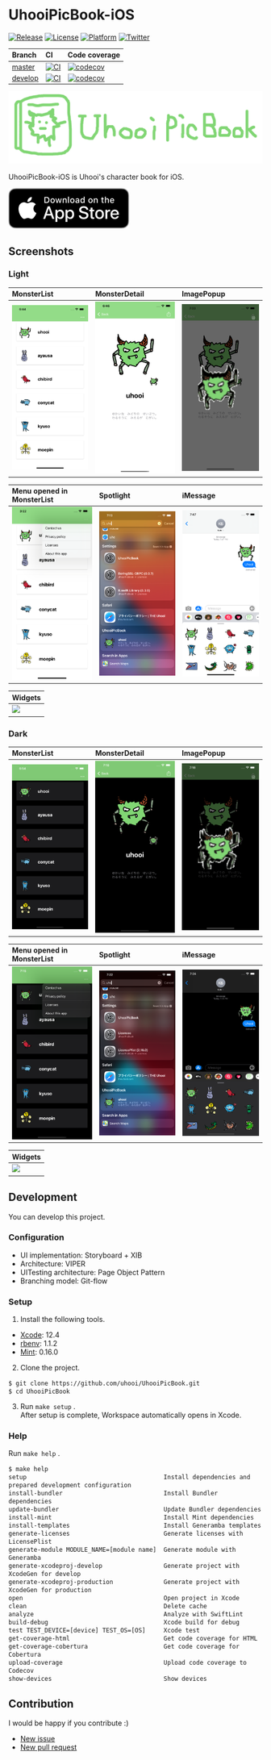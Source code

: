 # UhooiPicBook-iOS

[![Release](https://img.shields.io/github/v/release/uhooi/UhooiPicBook)](https://github.com/uhooi/UhooiPicBook/releases/latest)
[![License](https://img.shields.io/github/license/uhooi/UhooiPicBook)](https://github.com/uhooi/UhooiPicBook/blob/master/LICENSE)
[![Platform](https://img.shields.io/badge/platform-iOS-lightgrey)](https://github.com/uhooi/UhooiPicBook)
[![Twitter](https://img.shields.io/twitter/follow/the_uhooi?style=social)](https://twitter.com/the_uhooi)

|Branch|CI|Code coverage|
|:--|:--|:--|
|[master](https://github.com/uhooi/UhooiPicBook/tree/master)|[![CI](https://github.com/uhooi/UhooiPicBook/actions/workflows/main.yml/badge.svg?branch=master)](https://github.com/uhooi/UhooiPicBook/actions/workflows/main.yml)|[![codecov](https://codecov.io/gh/uhooi/UhooiPicBook/branch/master/graph/badge.svg?token=4HTK2YK2FG)](https://codecov.io/gh/uhooi/UhooiPicBook)|
|[develop](https://github.com/uhooi/UhooiPicBook/tree/develop)|[![CI](https://github.com/uhooi/UhooiPicBook/actions/workflows/main.yml/badge.svg?branch=develop)](https://github.com/uhooi/UhooiPicBook/actions/workflows/main.yml)|[![codecov](https://codecov.io/gh/uhooi/UhooiPicBook/branch/develop/graph/badge.svg?token=4HTK2YK2FG)](https://codecov.io/gh/uhooi/UhooiPicBook)|

![Logo](./Docs/Logo.png)

UhooiPicBook-iOS is Uhooi's character book for iOS.

[![Download_on_the_App_Store_Badge](./Docs/Download_on_the_App_Store_Badge_US-UK_RGB_blk_092917.svg)](https://apps.apple.com/jp/app/id1501657213)

## Screenshots

### Light

|MonsterList|MonsterDetail|ImagePopup|
|:--|:--|:--|
|<img src="./Docs/Screenshots/iPhone11ProMax/iOS14_3/Light/MonsterList.png" width="207">|<img src="./Docs/Screenshots/iPhone11ProMax/iOS14_3/Light/MonsterDetail_English.png" width="207">|<img src="./Docs/Screenshots/iPhone11ProMax/iOS14_3/Light/ImagePopup_English.png" width="207">|

|Menu opened in MonsterList|Spotlight|iMessage|
|:--|:--|:--|
|<img src="./Docs/Screenshots/iPhone11ProMax/iOS14_3/Light/MenuOpenedInMonsterList_English.png" width="207">|<img src="./Docs/Screenshots/iPhone11ProMax/iOS14_3/Light/Spotlight_English.png" width="207">|<img src="./Docs/Screenshots/iPhone11ProMax/iOS14_3/Light/iMessage_English.png" width="207">|

|Widgets|
|:--|
|<img src="./Docs/Screenshots/iPhone11ProMax/iOS14_3/Light/Widgets_English.png" width="207">|

### Dark

|MonsterList|MonsterDetail|ImagePopup|
|:--|:--|:--|
|<img src="./Docs/Screenshots/iPhone11ProMax/iOS14_3/Dark/MonsterList.png" width="207">|<img src="./Docs/Screenshots/iPhone11ProMax/iOS14_3/Dark/MonsterDetail_English.png" width="207">|<img src="./Docs/Screenshots/iPhone11ProMax/iOS14_3/Dark/ImagePopup_English.png" width="207">|

|Menu opened in MonsterList|Spotlight|iMessage|
|:--|:--|:--|
|<img src="./Docs/Screenshots/iPhone11ProMax/iOS14_3/Dark/MenuOpenedInMonsterList_English.png" width="207">|<img src="./Docs/Screenshots/iPhone11ProMax/iOS14_3/Dark/Spotlight_English.png" width="207">|<img src="./Docs/Screenshots/iPhone11ProMax/iOS14_3/Dark/iMessage_English.png" width="207">|

|Widgets|
|:--|
|<img src="./Docs/Screenshots/iPhone11ProMax/iOS14_3/Dark/Widgets_English.png" width="207">|

## Development

You can develop this project.

### Configuration

- UI implementation: Storyboard + XIB
- Architecture: VIPER
- UITesting architecture: Page Object Pattern
- Branching model: Git-flow

### Setup

1. Install the following tools.

- [Xcode](https://apps.apple.com/jp/app/xcode/id497799835): 12.4
- [rbenv](https://github.com/rbenv/rbenv): 1.1.2
- [Mint](https://github.com/yonaskolb/Mint): 0.16.0

2. Clone the project.

```shell
$ git clone https://github.com/uhooi/UhooiPicBook.git
$ cd UhooiPicBook
```

3. Run `make setup` .  
After setup is complete, Workspace automatically opens in Xcode.

### Help

Run `make help` .

```shell
$ make help
setup                                      Install dependencies and prepared development configuration
install-bundler                            Install Bundler dependencies
update-bundler                             Update Bundler dependencies
install-mint                               Install Mint dependencies
install-templates                          Install Generamba templates
generate-licenses                          Generate licenses with LicensePlist
generate-module MODULE_NAME=[module name]  Generate module with Generamba
generate-xcodeproj-develop                 Generate project with XcodeGen for develop
generate-xcodeproj-production              Generate project with XcodeGen for production
open                                       Open project in Xcode
clean                                      Delete cache
analyze                                    Analyze with SwiftLint
build-debug                                Xcode build for debug
test TEST_DEVICE=[device] TEST_OS=[OS]     Xcode test
get-coverage-html                          Get code coverage for HTML
get-coverage-cobertura                     Get code coverage for Cobertura
upload-coverage                            Upload code coverage to Codecov
show-devices                               Show devices
```

## Contribution

I would be happy if you contribute :)

- [New issue](https://github.com/uhooi/UhooiPicBook/issues/new)
- [New pull request](https://github.com/uhooi/UhooiPicBook/compare)
